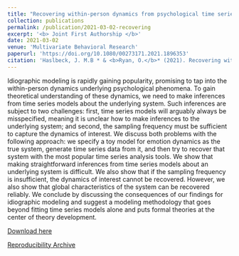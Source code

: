 ```yaml
---
title: "Recovering within-person dynamics from psychological time series"
collection: publications
permalink: /publication/2021-03-02-recovering
excerpt: '<b> Joint First Authorship </b>'
date: 2021-03-02
venue: 'Multivariate Behavioral Research'
paperurl: 'https://doi.org/10.1080/00273171.2021.1896353'
citation: 'Haslbeck, J. M.B * & <b>Ryan, O.</b>* (2021). Recovering within-person dynamics from psychological time series. Multivariate Behavioral Research, 57:5, 735-766.'
---
```


Idiographic modeling is rapidly gaining popularity, promising to tap into the within-person dynamics underlying psychological phenomena. To gain theoretical understanding of these dynamics, we need to make inferences from time series models about the underlying system. Such inferences are subject to two challenges: first, time series models will arguably always be misspecified, meaning it is unclear how to make inferences to the underlying system; and second, the sampling frequency must be sufficient to capture the dynamics of interest. We discuss both problems with the following approach: we specify a toy model for emotion dynamics as the true system, generate time series data from it, and then try to recover that system with the most popular time series analysis tools. We show that making straightforward inferences from time series models about an underlying system is difficult. We also show that if the sampling frequency is insufficient, the dynamics of interest cannot be recovered. However, we also show that global characteristics of the system can be recovered reliably. We conclude by discussing the consequences of our findings for idiographic modeling and suggest a modeling methodology that goes beyond fitting time series models alone and puts formal theories at the center of theory development.

[Download here](https://www.tandfonline.com/doi/abs/10.1080/00273171.2021.1896353)

[Reproducibility Archive](https://github.com/jmbh/RecoveringWithinPersonDynamics)

